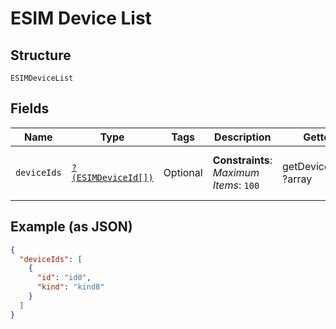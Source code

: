 
# ESIM Device List

## Structure

`ESIMDeviceList`

## Fields

| Name | Type | Tags | Description | Getter | Setter |
|  --- | --- | --- | --- | --- | --- |
| `deviceIds` | [`?(ESIMDeviceId[])`](../../doc/models/esim-device-id.md) | Optional | **Constraints**: *Maximum Items*: `100` | getDeviceIds(): ?array | setDeviceIds(?array deviceIds): void |

## Example (as JSON)

```json
{
  "deviceIds": [
    {
      "id": "id0",
      "kind": "kind8"
    }
  ]
}
```

